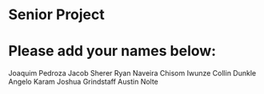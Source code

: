 # Senior Project

# Please add your names below: 

Joaquim Pedroza
Jacob Sherer
Ryan Naveira
Chisom Iwunze
Collin Dunkle
Angelo Karam
Joshua Grindstaff
Austin Nolte